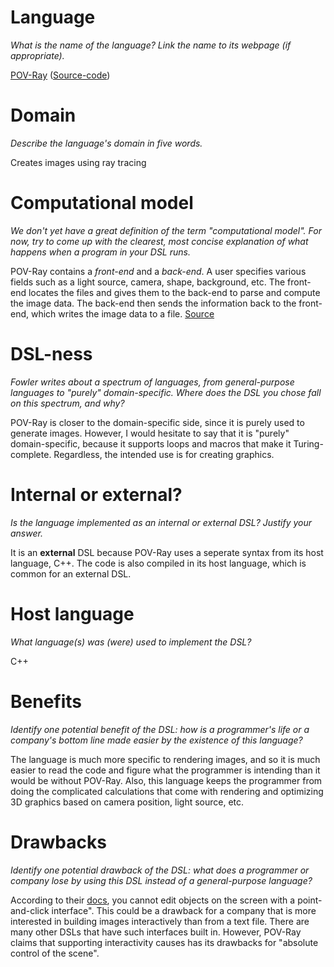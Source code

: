 # Language
_What is the name of the language? Link the name to its webpage 
(if appropriate)._

[POV-Ray](http://www.povray.org/)
([Source-code](https://github.com/POV-Ray/povray))

# Domain
_Describe the language's domain in five words._

Creates images using ray tracing

# Computational model
_We don't yet have a great definition of the term "computational model". 
For now, try to come up with the clearest, most concise explanation of 
what happens when a program in your DSL runs._

POV-Ray contains a _front-end_ and a _back-end_.  A user specifies various
fields such as a light source, camera, shape, background, etc.  The front-end
locates the files and gives them to the back-end to parse and compute the
image data.  The back-end then sends the information back to the front-end,
which writes the image data to a file. [Source](https://github.com/POV-Ray/povray/blob/master/source-doc/architecture.md)

# DSL-ness
_Fowler writes about a spectrum of languages, from general-purpose languages to
"purely" domain-specific. Where does the DSL you chose fall on this spectrum,
and why?_ 

POV-Ray is closer to the domain-specific side, since it is purely used to 
generate images.  However, I would hesitate to say that it is "purely"
domain-specific, because it supports loops and macros that make it
Turing-complete.  Regardless, the intended use is for creating graphics.


# Internal or external?
_Is the language implemented as an internal or external DSL? 
Justify your answer._

It is an **external** DSL because POV-Ray uses a seperate syntax from its host 
language, C++. The code is also compiled in its host language, which is common
for an external DSL. 

# Host language
_What language(s) was (were) used to implement the DSL?_

C++

# Benefits
_Identify one potential benefit of the DSL: how is a programmer's life or a 
company's bottom line made easier by the existence of this language?_

The language is much more specific to rendering images, and so it is much
easier to read the code and figure what the programmer is intending than it
would be without POV-Ray.  Also, this language keeps the programmer from
doing the complicated calculations that come with rendering and optimizing 3D
graphics based on camera position, light source, etc.  

# Drawbacks
_Identify one potential drawback of the DSL: what does a programmer or company 
lose by using this DSL instead of a general-purpose language?_

According to their [docs](http://www.povray.org/documentation/3.7.0/u1_1.html#u1_1), you cannot edit objects on the screen with a 
point-and-click interface".  This could be a drawback for a company that is
more interested in building images interactively than from a text file.  There
are many other DSLs that have such interfaces built in.  However, POV-Ray 
claims that supporting interactivity causes has its drawbacks for "absolute 
control of the scene".
